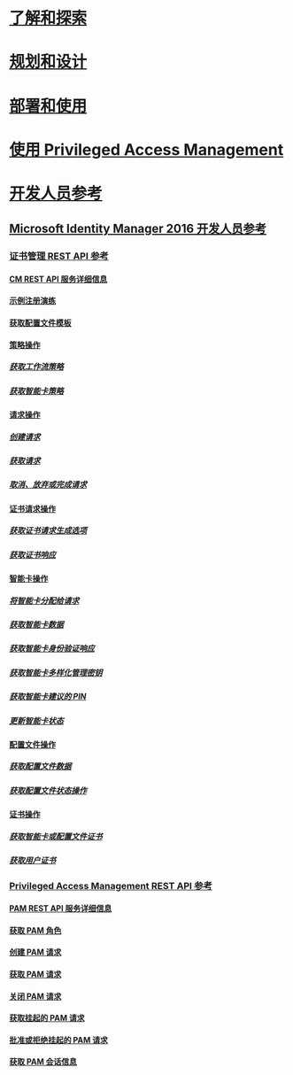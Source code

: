 
# [了解和探索](/microsoft-identity-manager/understand-explore/microsoft-identity-manager-2016)

# [规划和设计](/microsoft-identity-manager/plan-design/microsoft-identity-manager-2016-supported-platforms)

# [部署和使用](/microsoft-identity-manager/deploy-use/microsoft-identity-manager-deploy)

# [使用 Privileged Access Management](/microsoft-identity-manager/pam/privileged-identity-management-for-active-directory-domain-services)

# [开发人员参考](microsoft-identity-manager-2016-developer-reference.md)

## [Microsoft Identity Manager 2016 开发人员参考](microsoft-identity-manager-2016-developer-reference.md)

### [证书管理 REST API 参考](certificate-management-rest-api-reference.md)

#### [CM REST API 服务详细信息](certificate-management-rest-api-service-details.md)

#### [示例注册演练](sample-enrollment-walkthrough.md)

#### [获取配置文件模板](get-profile-templates.md)

#### [策略操作](policy-operations.md)

##### [获取工作流策略](get-workflow-policy.md)

##### [获取智能卡策略](get-smartcard-policy.md)

#### [请求操作](request-operations.md)

##### [创建请求](create-request.md)

##### [获取请求](get-request.md)

##### [取消、放弃或完成请求](cancel-abandon-complete-request.md)

#### [证书请求操作](certificate-request-operations.md)

##### [获取证书请求生成选项](get-certificate-request-generation-options.md)

##### [获取证书响应](get-certificate-responses.md)

#### [智能卡操作](smartcard-operations.md)

##### [将智能卡分配给请求](assign-smartcard-to-request.md)

##### [获取智能卡数据](get-smartcard-data.md)

##### [获取智能卡身份验证响应](get-smartcard-authentication-response.md)

##### [获取智能卡多样化管理密钥](get-smartcard-diversified-admin-key.md)

##### [获取智能卡建议的 PIN](get-smartcard-proposed-pin.md)

##### [更新智能卡状态](update-smartcard-status.md)

#### [配置文件操作](profile-operations.md)

##### [获取配置文件数据](get-profile-data.md)

##### [获取配置文件状态操作](get-profile-state-operations.md)

#### [证书操作](certificate-operations.md)

##### [获取智能卡或配置文件证书](get-smartcard-profile-certificates.md)

##### [获取用户证书](get-user-certificates.md)

### [Privileged Access Management REST API 参考](privileged-access-management-rest-api-reference.md)

#### [PAM REST API 服务详细信息](privileged-access-management-rest-api-service-details.md)

#### [获取 PAM 角色](privileged-access-management-get-roles.md)

#### [创建 PAM 请求](privileged-access-management-create-request.md)

#### [获取 PAM 请求](privileged-access-management-get-requests.md)

#### [关闭 PAM 请求](privileged-access-management-close-request.md)

#### [获取挂起的 PAM 请求](privileged-access-management-get-pending-requests.md)

#### [批准或拒绝挂起的 PAM 请求](privileged-access-management-approve-reject-pending-request.md)

#### [获取 PAM 会话信息](privileged-access-management-get-session-info.md)
